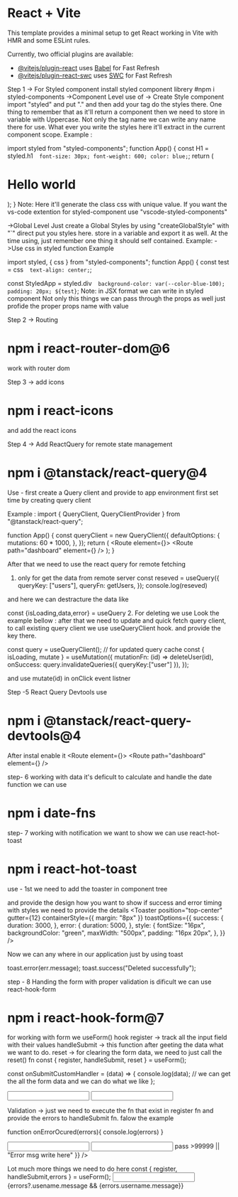 # React + Vite

This template provides a minimal setup to get React working in Vite with HMR and some ESLint rules.

Currently, two official plugins are available:

- [@vitejs/plugin-react](https://github.com/vitejs/vite-plugin-react/blob/main/packages/plugin-react/README.md) uses [Babel](https://babeljs.io/) for Fast Refresh
- [@vitejs/plugin-react-swc](https://github.com/vitejs/vite-plugin-react-swc) uses [SWC](https://swc.rs/) for Fast Refresh

Step 1 -> For Styled component
install styled component librery
#npm i styled-components
->Component Level
use of -> Create Style component import "styled" and put "." and then add your tag do the styles there. One thing to remember that as it'll return a component then we need to store in variable with Uppercase. Not only the tag name we can write any name there for use.
What ever you write the styles here it'll extract in the current component scope.
Example :

import styled from "styled-components";
function App() {
const H1 = styled.h1`  font-size: 30px;
    font-weight: 600;
    color: blue;`;
return (

<div>
<H1>Hello world</H1>
</div>
);
}
Note: Here it'll generate the class css with unique value.
If you want the vs-code extention for styled-component use "vscode-styled-components"

->Global Level
Just create a Global Styles by using "createGlobalStyle" with "`" direct put you styles here. store in a variable and export it as well. At the time using, just remember one thing it should self contained.
Example:
<GlobalStyles/>
->Use css in styled function
Example

import styled, { css } from "styled-components";
function App() {
const test = css`  text-align: center;`;

const StyledApp = styled.div`  background-color: var(--color-blue-100);
    padding: 20px;
    ${test}`;
Note: in JSX format we can write in styled component
Not only this things we can pass through the props as well just profide the proper props name with value

Step 2 -> Routing

# npm i react-router-dom@6

work with router dom

Step 3 -> add icons

# npm i react-icons

and add the react icons

Step 4 -> Add ReactQuery for remote state management

# npm i @tanstack/react-query@4

Use -
first create a Query client and provide to app environment
first set time by creating query client

Example :
import { QueryClient, QueryClientProvider } from "@tanstack/react-query";

function App() {
const queryClient = new QueryClient({
defaultOptions: {
mutations: 60 \* 1000,
},
});
return (
<QueryClientProvider client={queryClient}>
<BrowserRouter>
<Routes>
<Route element={<AppLayout />}>
<Route path="dashboard" element={<Dashboard />} />
</Route>
</Routes>
</BrowserRouter>
</QueryClientProvider>
);
}

After that we need to use the react query for remote fetching

1. only for get the data from remote server
   const reseved = useQuery({
   queryKey: ["users"],
   queryFn: getUsers,
   });
   console.log(reseved)

and here we can destracture the data like

const {isLoading,data,error} = useQuery 2. For deleting we use
Look the example bellow : after that we need to update and quick fetch query client, to call existing query client we use useQueryClient hook. and provide the key there.

const query = useQueryClient(); // for updated query cache
const { isLoading, mutate } = useMutation({
mutationFn: (id) => deleteUser(id),
onSuccess: query.invalidateQueries({
queryKey:["user"]
}),
});

and use mutate(id) in onClick event listner

Step -5 React Query Devtools use

# npm i @tanstack/react-query-devtools@4

After instal enable it
<QueryClientProvider client={queryClient}>
<ReactQueryDevtools initialIsOpen={false} />
<BrowserRouter>
<Routes>
<Route element={<AppLayout />}>
<Route path="dashboard" element={<Dashboard />} />
</Route>
</Routes>
</BrowserRouter>
</QueryClientProvider>

step- 6 working with data
it's deficult to calculate and handle the date function we can use

# npm i date-fns

step- 7 working with notification we want to show
we can use react-hot-toast

# npm i react-hot-toast

use - 1st we need to add the toaster in component tree

and provide the design how you want to show if success and error timing with styles we need to provide the details
</BrowserRouter>
<Toaster
position="top-center"
gutter={12}
containerStyle={{ margin: "8px" }}
toastOptions={{
          success: {
            duration: 3000,
          },
          error: {
            duration: 5000,
          },
          style: {
            fontSize: "16px",
            backgroundColor: "green",
            maxWidth: "500px",
            padding: "16px 20px",
          },
        }}
/>
</QueryClientProvider>

Now we can any where in our application just by using toast

toast.error(err.message);
toast.success("Deleted successfully");

step - 8 Handing the form with proper validation is dificult
we can use react-hook-form

# npm i react-hook-form@7

for working with form we useForm() hook
register -> track all the input field with their values
handleSubmit -> this function after geeting the data what we want to do.
reset -> for clearing the form data, we need to just call the reset() fn
const { register, handleSubmit, reset } = useForm();

const onSubmitCustomHandler = (data) => {
console.log(data); // we can get the all the form data and we can do what we like
};

<form onSubmit={handleSubmit(onSubmitCustomHandler)}>
            <input id="username" {...register("username")} />
            <input id="password" {...register("password")} />
          </form>

Validation ->
just we need to execute the fn that exist in register fn and provide the errors to handleSubmit fn. falow the example

function onErrorOcured(errors){
console.log(errors)
}

 <form onSubmit={handleSubmit(onSubmitCustomHandler,errors)}>
            <input
              id="username"
              {...register("username", {
                required: " this field is mandatory",
                min:{
                  value: 1,
                  message: "Minimum 1 value should be here"
                }
              })}
            />
            <input id="password" {...register("password"),{
              maxLength:"Length should be less then 10",
              validate: (pass) => pass >99999 || "Error msg write here"
            }} />
          </form>
Lot much more things we need to do here
const { register, handleSubmit,errors } = useForm();
         <input
              id="username"
              {...register("username", {
                required: " this field is mandatory",
                min:{
                  value: 1,
                  message: "Minimum 1 value should be here"
                }
              })}
            />
{errors?.usename.message && <Error>{errors.username.message}</Error>}
